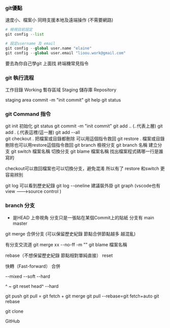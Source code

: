 ### git優點
速度小、檔案小
同時支援本地及遠端操作 (不需要網路)

```py
# 檢視目前設定
git config --list

# 設定username 及 email
git config --global user.name "elaine"
git config --global user.email "lioou.work@gmail.com"
```

要去為你自己學git 上面找 終端機常見指令

### git 執行流程
工作目錄 Working
暫存區域 Staging
儲存庫 Repository

staging area
commit -m "init commit" 
git help
git status

### git Command 指令
git init    初始化 
git status
git commit -m "init commit" 
git add .. (..代表上層)
git add .  (.代表這裡/這一層) 
git add --all  
git checkout .   把檔案或目錄都刪除 可以用這個指令救回
git restore  .   檔案或目錄刪除也可以用restore這個指令救回
git branch       檢視分支
git branch 名稱   建立分支
git switch 檔案名稱  切換分支
git blame 檔案名稱   找出檔案程式碼哪一行是誰寫的


checkout可以救回檔案也可以切換分支，避免混淆
所以有了 restore 和switch 更容易辨別


git log 可以看到歷史紀錄
git log --oneline
建議裝外掛 git graph
(vscode也有 view --->source control )

### branch 分支
* 是HEAD 上帝視角
分支只是一張貼在某個Commit上的貼紙
分支有 main master


git merge 合併分支 (可以保留歷史紀錄 節點合併節點越多 越混亂)

有分支交流道
git merge xx --no-ff -m ""
git blame 檔案名稱

rebase（不想保留歷史紀錄 節點相對單純直接）
reset

快轉（Fast-forward） 合併

<!-- learn git -->


--mixed
--soft
--hard

^  ~
git reset head^ --hard

<!-- ssh -->
git push
git pull = git fetch + git merge
git pull --rebase=git fetch+auto git rebase

git clone 

GitHub  
